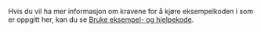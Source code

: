 Hvis du vil ha mer informasjon om kravene for å kjøre eksempelkoden i som er oppgitt her, kan du se [Bruke eksempel- og hjelpekode](../developer/org-service/use-sample-helper-code.md).
